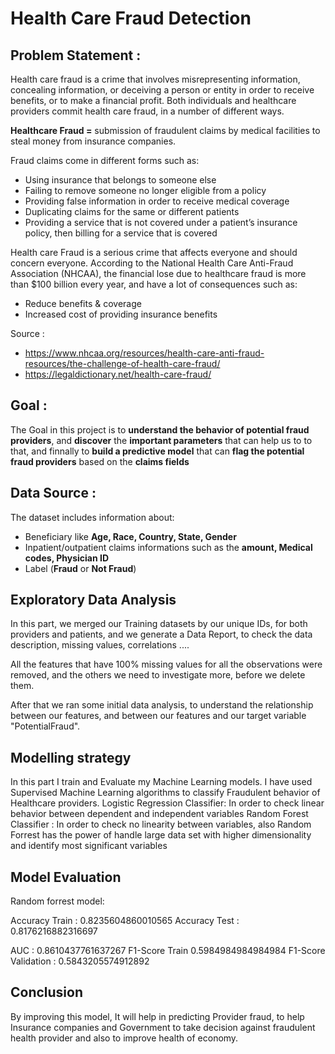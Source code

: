 # Health Care Fraud Detection
## Problem Statement :

Health care fraud is a crime that involves misrepresenting information,  concealing information, or deceiving a person or entity in order to  receive benefits, or to make a financial profit. Both individuals and  healthcare providers commit health care fraud, in a number of different  ways.

**Healthcare Fraud =** submission of fraudulent claims by medical facilities to steal money from insurance companies.

Fraud claims come in different forms such as:

- Using insurance that belongs to someone else
- Failing to remove someone no longer eligible from a policy
- Providing false information in order to receive medical coverage
- Duplicating claims for the same or different patients
- Providing a service that is not covered under a patient’s insurance policy, then billing for a service that is covered

Health care Fraud  is a serious crime that affects everyone and should concern everyone. According to the National Health Care Anti-Fraud Association (NHCAA), the financial lose due to healthcare fraud is more than $100 billion every year, and have a lot of consequences such as: 

- Reduce benefits & coverage
- Increased cost of providing insurance benefits

Source : 

-  https://www.nhcaa.org/resources/health-care-anti-fraud-resources/the-challenge-of-health-care-fraud/
- https://legaldictionary.net/health-care-fraud/

## Goal : 

The Goal in this project is to **understand the behavior of potential fraud providers**, and **discover** the **important parameters** that can help us to to that, and finnally to **build a predictive model** that can  **flag the potential fraud providers** based on the **claims fields**

## Data Source : 

The dataset includes information about:

- Beneficiary like **Age, Race, Country, State, Gender**
- Inpatient/outpatient claims informations such as the **amount, Medical codes, Physician ID**
- Label (**Fraud** or **Not Fraud**)

## Exploratory Data Analysis

In this part, we merged our Training datasets by our unique IDs, for both providers and patients, and we generate a Data Report, to check the data description,  missing values, correlations .... 

All the features that have 100% missing values for all the observations were removed, and the others we need to investigate more, before we delete them.

After that we ran some initial data analysis, to understand the relationship between our features, and between our features and our target variable "PotentialFraud".

## Modelling strategy

In this part I train and Evaluate my Machine Learning models.
I have used Supervised Machine Learning algorithms to classify Fraudulent behavior of Healthcare providers.
Logistic Regression Classifier: In order to check linear behavior between dependent and independent variables
Random Forest Classifier : In order to check no linearity between variables, also Random Forrest has the power of handle large data set with higher dimensionality and identify most significant variables




## Model Evaluation 

Random forrest model:

Accuracy Train :  0.8235604860010565
Accuracy Test :  0.8176216882316697

AUC         : 0.8610437761637267
F1-Score Train 0.5984984984984984
F1-Score Validation :  0.5843205574912892

## Conclusion

By improving this model, It will help in predicting Provider fraud, to help Insurance companies and Government to take decision against fraudulent health provider and also to improve health of economy.





